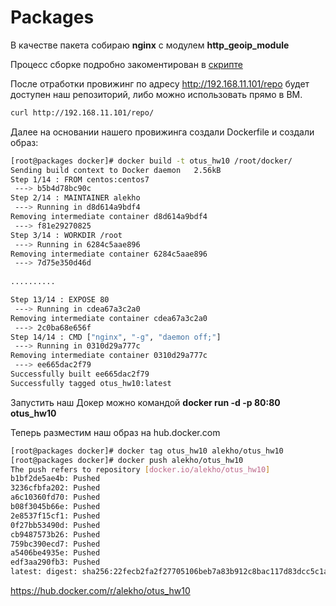 # Packages

В качестве пакета собираю **nginx** c модулем  **http_geoip_module**

Процесс сборке подробно закоментирован в [скрипте](packages.sh) 

После отработки провижинг по адресу http://192.168.11.101/repo будет доступен наш репозиторий, либо можно использовать прямо в ВМ.

```bash
curl http://192.168.11.101/repo/
```

 

Далее на основании нашего провижинга создали Dockerfile и создали образ:

```bash
[root@packages docker]# docker build -t otus_hw10 /root/docker/
Sending build context to Docker daemon   2.56kB
Step 1/14 : FROM centos:centos7
 ---> b5b4d78bc90c
Step 2/14 : MAINTAINER alekho
 ---> Running in d8d614a9bdf4
Removing intermediate container d8d614a9bdf4
 ---> f81e29270825
Step 3/14 : WORKDIR /root
 ---> Running in 6284c5aae896
Removing intermediate container 6284c5aae896
 ---> 7d75e350d46d
 
..........

Step 13/14 : EXPOSE 80
 ---> Running in cdea67a3c2a0
Removing intermediate container cdea67a3c2a0
 ---> 2c0ba68e656f
Step 14/14 : CMD ["nginx", "-g", "daemon off;"]
 ---> Running in 0310d29a777c
Removing intermediate container 0310d29a777c
 ---> ee665dac2f79
Successfully built ee665dac2f79
Successfully tagged otus_hw10:latest

```

Запустить наш Докер можно командой **docker run -d -p 80:80 otus_hw10**

Теперь разместим наш образ на hub.docker.com

```bash
[root@packages docker]# docker tag otus_hw10 alekho/otus_hw10
[root@packages docker]# docker push alekho/otus_hw10
The push refers to repository [docker.io/alekho/otus_hw10]
b1bf2de5ae4b: Pushed 
3236cfbfa202: Pushed 
a6c10360fd70: Pushed 
b08f3045b66e: Pushed 
2e8537f15cf1: Pushed 
0f27bb53490d: Pushed 
cb9487573b26: Pushed 
759bc390ecd7: Pushed 
a5406be4935e: Pushed 
edf3aa290fb3: Pushed 
latest: digest: sha256:22fecb2fa2f27705106beb7a83b912c8bac117d83dcc5c1a6a198e52ae57cedf size: 2422

```

https://hub.docker.com/r/alekho/otus_hw10